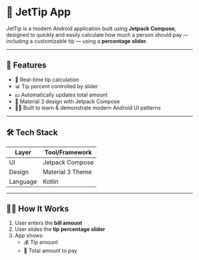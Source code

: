 # 💸 JetTip App

JetTip is a modern Android application built using **Jetpack Compose**, designed to quickly and easily calculate how much a person should pay — including a customizable tip — using a **percentage slider**.

---

## 🚀 Features

- 🧮 Real-time tip calculation
- 📊 Tip percent controlled by slider
- 💵 Automatically updates total amount
- 🌙 Material 3 design with Jetpack Compose
- 🧑‍🎓 Built to learn & demonstrate modern Android UI patterns

---

## 🛠️ Tech Stack

| Layer      | Tool/Framework      |
|------------|---------------------|
| UI         | Jetpack Compose     |
| Design     | Material 3 Theme    |
| Language   | Kotlin              |

---

## 🧑‍💻 How It Works

1. User enters the **bill amount**
2. User slides the **tip percentage slider**
3. App shows:
   - 💰 Tip amount
   - 🧾 Total amount to pay

